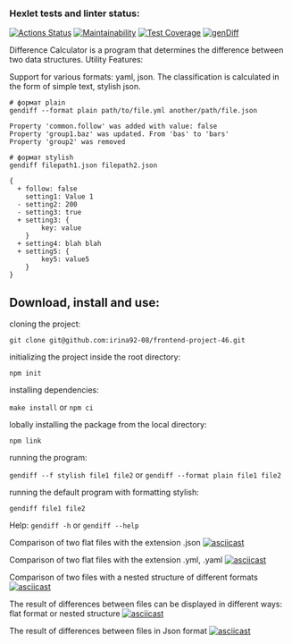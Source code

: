 ### Hexlet tests and linter status:
[![Actions Status](https://github.com/irina92-08/frontend-project-46/actions/workflows/hexlet-check.yml/badge.svg)](https://github.com/irina92-08/frontend-project-46/actions) [![Maintainability](https://api.codeclimate.com/v1/badges/679b226ff8e32a00a087/maintainability)](https://codeclimate.com/github/irina92-08/frontend-project-46/maintainability) [![Test Coverage](https://api.codeclimate.com/v1/badges/679b226ff8e32a00a087/test_coverage)](https://codeclimate.com/github/irina92-08/frontend-project-46/test_coverage) [![genDiff](https://github.com/irina92-08/frontend-project-46/actions/workflows/gendiff-check.yml/badge.svg)](https://github.com/irina92-08/frontend-project-46/actions/workflows/gendiff-check.yml)

Difference Calculator is a program that determines the difference between two data structures.
Utility Features:

Support for various formats: yaml, json.
The classification is calculated in the form of simple text, stylish json.
```
# формат plain
gendiff --format plain path/to/file.yml another/path/file.json

Property 'common.follow' was added with value: false
Property 'group1.baz' was updated. From 'bas' to 'bars'
Property 'group2' was removed

# формат stylish
gendiff filepath1.json filepath2.json

{
  + follow: false
    setting1: Value 1
  - setting2: 200
  - setting3: true
  + setting3: {
        key: value
    }
  + setting4: blah blah
  + setting5: {
        key5: value5
    }
}
```
<h2> Download, install and use:</h2>
 
<p>cloning the project:</p>

```git clone git@github.com:irina92-08/frontend-project-46.git```


<p>initializing the project inside the root directory:</p> 

```npm init```


<p>installing dependencies:</p> 

```make install``` or ```npm ci```


<p>lobally installing the package from the local directory:</p> 

```npm link```

<p>running the program:</p> 

```gendiff --f stylish file1 file2``` or 
```gendiff --format plain file1 file2```

<p>running the default program with formatting stylish:</p>

```gendiff file1 file2```

Help: ```gendiff -h``` or ```gendiff --help```

Сomparison of two flat files with the extension .json
[![asciicast](https://asciinema.org/a/xuOAXiuSleovWtKcpLVLtNnMv.png)](https://asciinema.org/a/xuOAXiuSleovWtKcpLVLtNnMv)


Сomparison of two flat files with the extension .yml, .yaml
[![asciicast](https://asciinema.org/a/rWp6GU1cBrdN6WKBMsDiMxaY3.png)](https://asciinema.org/a/rWp6GU1cBrdN6WKBMsDiMxaY3)

Comparison of two files with a nested structure of different formats
[![asciicast](https://asciinema.org/a/z3MiSI47wIfP3dwJq0IOtge4R.png)](https://asciinema.org/a/z3MiSI47wIfP3dwJq0IOtge4R)

The result of differences between files can be displayed in different ways: flat format or nested structure
[![asciicast](https://asciinema.org/a/URdS3doLOoyTMo5cMDi5GAEv6.png)](https://asciinema.org/a/URdS3doLOoyTMo5cMDi5GAEv6)

The result of differences between files in Json format
[![asciicast](https://asciinema.org/a/tVW3SY14lVDE8Xgbncx3HTyNd.png)](https://asciinema.org/a/tVW3SY14lVDE8Xgbncx3HTyNd)